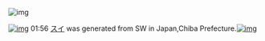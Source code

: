 ![img](http://gdrive-cdn.herokuapp.com/537b65a5bc09f0000721dda7/512px-barcode.png)

[![img](http://www.deviantsart.com/3e05mir.png)](http://www.barcodekanojo.com/kanojo/3193921/%E3%82%B9%E3%82%A4) 01:56 [スイ](http://www.barcodekanojo.com/kanojo/3193921/%E3%82%B9%E3%82%A4) was generated from SW in Japan,Chiba Prefecture.[![img](http://www.deviantsart.com/2rkj2hk.jpeg)](http://www.barcodekanojo.com/product_images/barcode/3695295/1330836630/50x50x,PE3,P83,PAD,PE3,P83,PBC,PE3,P82,PBF,PE3,P83,PAA,PE3,P83,PBC,PE3,P82,PB9,PE3,P82,PA4,PE3,P83,P83,PE3,P83,P81.jpg,qw=88,ah=88.pagespeed.ic.HR68AqBi8H.jpg) 

